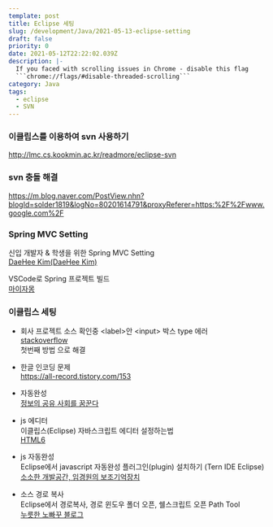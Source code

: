 ```yaml
---
template: post
title: Eclipse 세팅
slug: /development/Java/2021-05-13-eclipse-setting
draft: false
priority: 0
date: 2021-05-12T22:22:02.039Z
description: |-
  If you faced with scrolling issues in Chrome - disable this flag 
  ```chrome://flags/#disable-threaded-scrolling```
category: Java
tags:
  - eclipse
  - SVN
---
```


### 이클립스를 이용하여 svn 사용하기

http://lmc.cs.kookmin.ac.kr/readmore/eclipse-svn

### svn 충돌 해결

https://m.blog.naver.com/PostView.nhn?blogId=solder1819&logNo=80201614791&proxyReferer=https:%2F%2Fwww.google.com%2F

### Spring MVC Setting

신입 개발자 & 학생을 위한 Spring MVC Setting  
[DaeHee Kim(DaeHee Kim)](https://www.popit.kr/%EC%8B%A0%EC%9E%85-%EA%B0%9C%EB%B0%9C%EC%9E%90-%ED%95%99%EC%83%9D%EC%9D%84-%EC%9C%84%ED%95%9C-spring-mvc-setting-1%ED%8E%B8)

VSCode로 Spring 프로젝트 빌드  
[마이자몽](https://myjamong.tistory.com/123)

### 이클립스 세팅

- 회사 프로젝트 소스 확인중 &lt;label&gt;안 &lt;input&gt; 박스 type 에러  
  [stackoverflow](https://stackoverflow.com/questions/17385167/attribute-value-uses-wrong-case-character-error-in-eclipse/51942389)  
  첫번째 방법 으로 해결

- 한글 인코딩 문제  
  https://all-record.tistory.com/153

- 자동완성  
  [정보의 공유 사회를 꿈꾼다](https://ddolcat.tistory.com/517?category=782654)

- js 에디터  
  이클립스(Eclipse) 자바스크립트 에디터 설정하는법  
  [HTML6](https://html6.tistory.com/415)

- js 자동완성  
  Eclipse에서 javascript 자동완성 플러그인(plugin) 설치하기 (Tern IDE Eclipse)  
  [소소한 개발공간, 임경원의 보조기억장치](https://devlimk1.tistory.com/37)

- 소스 경로 복사  
  Eclipse에서 경로복사, 경로 윈도우 폴더 오픈, 쉘스크립트 오픈 Path Tool  
  [누릇한 노빠꾸 블로그](https://nobacking.tistory.com/28)

